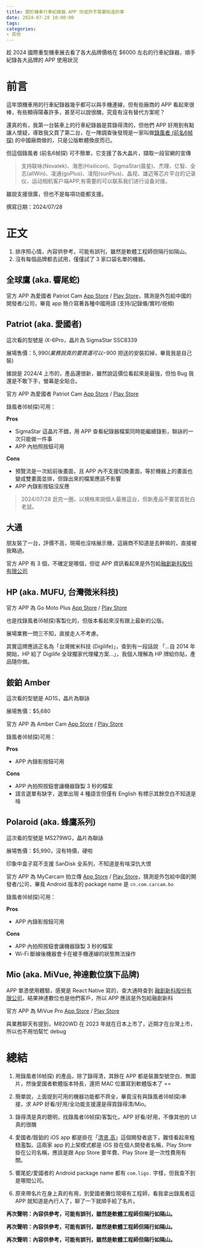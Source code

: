 ```yaml
---
title: 關於機車行車紀錄器 APP 你或許不需要知道的事
date: 2024-07-28 10:00:00
tags:
categories:
- 其他
---
```


趁 2024 國際重型機車展去看了各大品牌價格在 $6000 左右的行車紀錄器，順手紀錄各大品牌的 APP 使用狀況

<!--more-->

# 前言

這年頭機車用的行車紀錄器幾乎都可以與手機連線，但有些廠商的 APP 看起來很棒，有些顯得陽春許多，甚至可以說很醜，究竟有沒有替代方案呢？

還真的有，我第一台裝車上的行車紀錄器是買錄得清的，但他們 APP 好用到有點讓人懷疑，導致我又買了第二台，在一陣調查後發現是一家叫做[錄風者 (前名6帧探)](https://www.lufengzhe.com/) 的中國廠商做的，只是公版軟體換皮而已。

但這個錄風者 (前名6帧探) 可不簡單，它支援了各大晶片，擷取一段官網的宣傳

> 支持联咏(Novatek)、海思(Hisilicon)、SigmaStar(晨星)、杰理、亿智、全志(allWin)、凌通(goPlus)、凌阳(sunPlus)、晶视、雄迈等芯片平台的记录仪、运动相机客户端APP,有需要的可以联系我们进行设备对接。

雖說支援很廣，但也不是每項功能都支援。

撰寫日期：2024/07/28

# 正文

1. 排序照心情，內容供參考，可能有誤刊，雖然是軟體工程師但隔行如隔山。
2. 沒有每個品牌都去試用，僅僅試了 3 家口袋名單的機器。

## 全球鷹 (aka. 響尾蛇)

官方 APP 為愛國者 Patriot Cam [App Store](https://apps.apple.com/tw/app/global-eagle/id1527201956) / [Play Store](https://play.google.com/store/apps/details?id=com.ligo.aglobaleagle)，猜測是外包給中國的開發者/公司，畢竟 app 簡介寫著各種中國用語 (支持/記錄儀/實时/視頻)

## Patriot (aka. 愛國者)

這次看的型號是 iX-6Pro，晶片為 SigmaStar SSC8339

展場售價：$5,990 (業務說真的要買還可以 -$900 把送的安裝扣掉，畢竟我是自己裝)

據說是 2024/4 上市的，產品還很新，雖然說這價位看起來是最強，但怕 Bug 我還是不敢下手，螢幕是全貼合。

官方 APP 為愛國者 Patriot Cam [App Store](https://apps.apple.com/tw/app/%E6%84%9B%E5%9C%8B%E8%80%85/id1541085908) / [Play Store](https://play.google.com/store/apps/details?id=com.ligo.apatriotcam&hl=zh_TW)

錄風者(6帧探)可用：

**Pros**

- SigmaStar 這晶片不錯，用 APP 查看紀錄器檔案同時能繼續錄影，聯詠的一次只能做一件事
- APP 內拍照按鈕可用

**Cons**

- 預覽流是一次給前後畫面，且 APP 內不支援切換畫面，等於機器上的畫面也變成雙畫面並排，但錄出來的檔案應該不影響
- APP 內錄影按鈕沒反應

> 2024/07/28 逛完一圈，以規格來說個人最推這台，但新產品不要當首批白老鼠。

## 大通

朋友裝了一台，評價不高，現場也沒啥展示機，這廠商不知道是去幹嘛的，直接被我略過。

官方 APP 有 3 個，不確定是哪個，但從 APP 資訊看起來是外包給[融創新科股份有限公司](https://fusionnextinc.com/)


## HP (aka. MUFU, 台灣微米科技)

官方 APP 為 Go Moto Plus [App Store](https://apps.apple.com/au/app/go-moto-plus/id6443789818) / [Play Store](https://play.google.com/store/apps/details?id=com.vidure.gomotoplus)

也是找錄風者(6帧探)客製化的，但版本看起來沒有跟上最新的公版。

展場業務一問三不知，直接走人不考慮。

其實這牌應該正名為「台灣微米科技 (Digilife)」，查到有一段話說 「...自 2014 年開始，HP 給了 Digilife 全球獨家代理權方案...」，我個人理解為 HP 牌給你貼，產品隨你做。

## 銨鉑 Amber

這次看的型號是 AD1S，晶片為聯詠

展場售價：$5,680

官方 APP 為 Amber Cam [App Store](https://apps.apple.com/tw/app/amber-cam/id1384791100) / [Play Store](https://play.google.com/store/apps/details?id=com.ab.Ambercam2021&)

錄風者(6帧探)可用：

**Pros**

- APP 內錄影按鈕可用

**Cons**

- APP 內拍照按鈕會讓機器錄製 3 秒的檔案
- 語言選單有缺字，選單出現 4 種語言但僅有 English 有標示其餘空白不知道是啥

## Polaroid (aka. 蜂鷹系列)

這次看的型號是 MS279WG，晶片為聯詠

展場售價：$5,990，沒有特價，硬啦

印象中盒子寫不支援 SanDisk 全系列，不知道是有啥深仇大恨

官方 APP 為 MyCarcam 拍立傳  [App Store](https://apps.apple.com/tw/app/mycarcam/id1491719933) / [Play Store](https://play.google.com/store/apps/details?id=cn.com.carcam.bo&)，猜測是外包給中國的開發者/公司，畢竟 Android 版本的 package name 是 `cn.com.carcam.bo`

錄風者(6帧探)可用：

**Pros**

- APP 內錄影按鈕可用

**Cons**

- APP 內拍照按鈕會讓機器錄製 3 秒的檔案
- Wi-Fi 斷線後機器會卡在被手機連線的狀態無法操作

## Mio (aka. MiVue, 神達數位旗下品牌)

APP 單憑使用體驗，感覺是 React Native 寫的，查大通時查到 [融創新科股份有限公司](https://fusionnextinc.com/)，結果神達數位也是他們客戶，所以 APP 應該是外包給融創新科

官方 APP 為 MiVue Pro [App Store](https://apps.apple.com/tw/app/mivue-pro/id1241219052) / [Play Store](https://play.google.com/store/apps/details?id=com.mitac.mitubepro)

與業務聊天有提到，M820WD 在 2023 年就在日本上市了，近期才在台灣上市，所以也不用怕幫忙 debug

# 總結

1. 用錄風者(6帧探) 的產品，除了錄得清，其餘在 APP 都是裝置型號空白、無圖片，然後愛國者軟體版本特長，還把 MAC 位置寫到軟體版本了 ==

2. 簡單說，上面提到可用的機器功能都不齊全，畢竟沒有與錄風者(6帧探)串接，求 APP 好看/好用/全功能支援還是得買錄得清/Mio。

3. 錄得清是真的聰明，找錄風者(6帧探)客製化，APP 好看/好用，不像其他的 UI 真的很醜

4. 愛國者/銨鉑的 iOS app 都是掛在「[清贤 高](https://apps.apple.com/tw/developer/%E6%B8%85%E8%B4%A4-%E9%AB%98/id1192185896)」這個開發者底下，難怪看起來粗糙濫製。這兩家 app 的上架模式都是 iOS 掛在個人開發者名稱，Play Store 掛在公司名稱，應該是跟 App Store 要年費、Play Store 是一次性費用有關。

5. 響尾蛇/愛國者的 Android package name 都有 `com.ligo.` 字樣，但我查不到是哪間公司。

6. 原來帶名片在身上真的有用，到愛國者攤位現場有工程師，看我拿出錄風者這 APP 就知道是內行人了，聊了一下就順手給了名片。


**再次聲明：內容供參考，可能有誤刊，雖然是軟體工程師但隔行如隔山。**

**再次聲明：內容供參考，可能有誤刊，雖然是軟體工程師但隔行如隔山。**

**再次聲明：內容供參考，可能有誤刊，雖然是軟體工程師但隔行如隔山。**